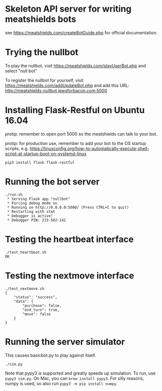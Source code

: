 # Skeleton API server for writing meatshields bots
see https://meatshields.com/createBotGuide.php for official documentation.

# Trying the nullbot
To play the nullbot, visit https://meatshields.com/playUserBot.php and select "null bot"

To register the nullbot for yourself, visit https://meatshields.com/addUpdateBot.php and add this URL: http://meatshields-nullbot.jewsforbacon.com:5000

# Installing Flask-Restful on Ubuntu 16.04
protip: remember to open port 5000 so the meatshields can talk to your bot.

protip: for production use, remember to add your bot to the OS startup scripts, e.g. https://linuxconfig.org/how-to-automatically-execute-shell-script-at-startup-boot-on-systemd-linux

```
pip3 install flask flask-restful
```

# Running the bot server
```shell
./run.sh
 * Serving Flask app "nullbot"
 * Forcing debug mode on
 * Running on http://0.0.0.0:5000/ (Press CTRL+C to quit)
 * Restarting with stat
 * Debugger is active!
 * Debugger PIN: 215-502-141
```

# Testing the heartbeat interface
```shell
./test_heartbeat.sh
OK
```

# Testing the nextmove interface
```shell
./test_nextmove.sh
{
    "status": "success",
    "data": {
        "purchase": false,
        "end_turn": true,
        "move": false
    }
}
```

# Running the server simulator
This causes basicbot.py to play against itself. 

```shell
./sim.py
```

Note that pypy3 *is* supported and greatly speeds up simulation. To run, use `pypy3 sim.py`. On Mac, you can `brew install pypy3`. For silly reasons, numpy is used, so also run `pypy3 -m pip install numpy`.
